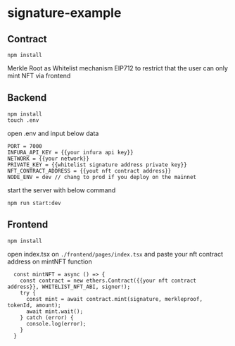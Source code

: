 # signature-example

## Contract

```
npm install
```

Merkle Root as Whitelist mechanism
EIP712 to restrict that the user can only mint NFT via frontend

## Backend

```
npm install
touch .env
```

open .env and input below data
```
PORT = 7000
INFURA_API_KEY = {{your infura api key}}
NETWORK = {{your network}}
PRIVATE_KEY = {{whitelist signature address private key}}
NFT_CONTRACT_ADDRESS = {{yout nft contract address}}
NODE_ENV = dev // chang to prod if you deploy on the mainnet
```
start the server with below command
```
npm run start:dev
```


## Frontend

```
npm install
```
open index.tsx on `./frontend/pages/index.tsx` and paste your nft contract address on mintNFT function
```
  const mintNFT = async () => {
    const contract = new ethers.Contract({{your nft contract address}}, WHITELIST_NFT_ABI, signer!);
    try {
      const mint = await contract.mint(signature, merkleproof, tokenId, amount);
      await mint.wait();
    } catch (error) {
      console.log(error);
    }
  }
```
